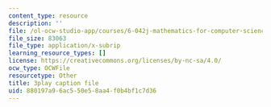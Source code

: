 ```yaml
---
content_type: resource
description: ''
file: /ol-ocw-studio-app/courses/6-042j-mathematics-for-computer-science-fall-2010/880197a96ac550e58aa4f0b4bf1c7d36_DOIp5D7VMS4.vtt
file_size: 83063
file_type: application/x-subrip
learning_resource_types: []
license: https://creativecommons.org/licenses/by-nc-sa/4.0/
ocw_type: OCWFile
resourcetype: Other
title: 3play caption file
uid: 880197a9-6ac5-50e5-8aa4-f0b4bf1c7d36
---
```

